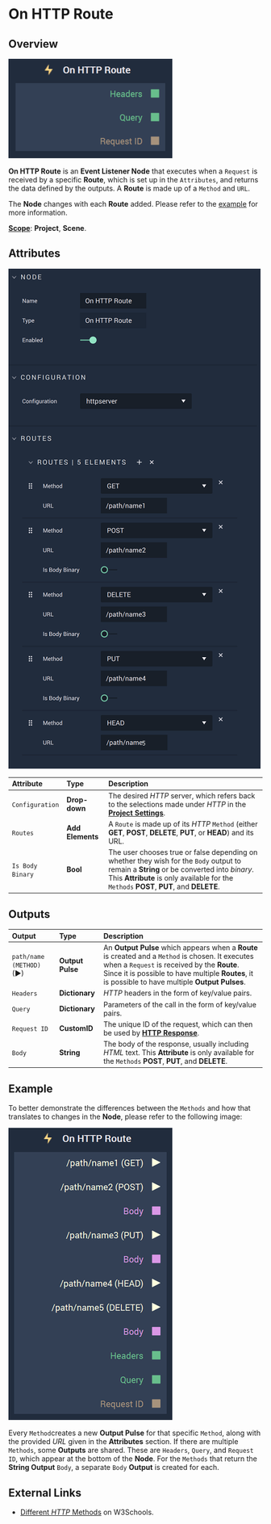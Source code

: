 # On HTTP Route

## Overview

![The On HTTP Route Node.](../../../../.gitbook/assets/onhttprouteupdatedimage.png)

**On HTTP Route** is an **Event Listener Node** that executes when a `Request` is received  by a specific **Route**, which is set up in the `Attributes`, and returns the data defined by the outputs. A **Route** is made up of a `Method` and `URL`.  

The **Node** changes with each **Route** added. Please refer to the [example](onhttproute.md#example) for more information. 

[**Scope**](../../overview.md#scopes): **Project**, **Scene**.

## Attributes

![The On HTTP Route Node Attributes.](../../../../.gitbook/assets/onhttprouteattributes2.png)

| Attribute | Type | Description |
| :--- | :--- | :--- |
| `Configuration` | **Drop-down** | The desired _HTTP_ server, which refers back to the selections made under *HTTP* in the [**Project Settings**](../../../modules/project-settings.md). |
| `Routes` | **Add Elements** | A `Route` is made up of its _HTTP_ `Method` \(either **GET**, **POST**, **DELETE**, **PUT**, or **HEAD**\) and its URL. |
|`Is Body Binary`|**Bool**|The user chooses true or false depending on whether they wish for the `Body` output to remain a **String** or be converted into *binary*. This **Attribute** is only available for the `Methods` **POST**, **PUT**, and **DELETE**.|

## Outputs

| Output | Type | Description |
| :--- | :--- | :--- |
| `path/name (METHOD)` \(►\) |**Output Pulse**| An **Output Pulse** which appears when a **Route** is created and a `Method` is chosen. It executes when a `Request` is received by the **Route**. Since it is possible to have multiple **Routes**, it is possible to have multiple **Output Pulses**.|
| `Headers` | **Dictionary** | _HTTP_ headers in the form of key/value pairs. |
| `Query` | **Dictionary** | Parameters of the call in the form of key/value pairs. |
| `Request ID` | **CustomID** | The unique ID of the request, which can then be used by [**HTTP Response**](../httpresponse.md). |
|`Body`| **String** | The body of the response, usually including _HTML_ text. This **Attribute** is only available for the `Methods` **POST**, **PUT**, and **DELETE**.|


## Example

To better demonstrate the differences between the `Methods` and how that translates to changes in the **Node**, please refer to the following image:

![On HTTP Route Node](../../../../.gitbook/assets/onhttproutenodeexample%20-%20Copy.png)

Every `Method`creates a new **Output Pulse** for that specific `Method`, along with the provided *URL* given in the **Attributes** section. If there are multiple `Methods`, some **Outputs** are shared. These are `Headers`, `Query`, and `Request ID`, which appear at the bottom of the **Node**. For the `Methods` that return the **String Output** `Body`, a separate `Body` **Output** is created for each. 

## External Links

* [Different *HTTP* Methods](https://www.w3schools.com/tags/ref_httpmethods.asp) on W3Schools.
